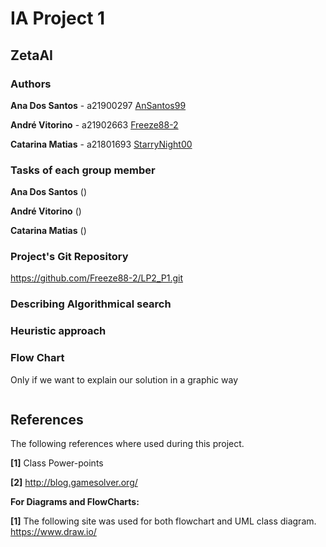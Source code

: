 # IA Project 1

## ZetaAI

### Authors

**Ana Dos Santos** - a21900297 [AnSantos99](https://github.com/AnSantos99)

**André Vitorino**  - a21902663 [Freeze88-2](https://github.com/Freeze88-2)

**Catarina Matias** - a21801693 [StarryNight00](https://github.com/StarryNight00)

### Tasks of each group member

**Ana Dos Santos** ()

**André Vitorino** ()

**Catarina Matias** ()


### Project's Git Repository

<https://github.com/Freeze88-2/LP2_P1.git>

### Describing Algorithmical search

### Heuristic approach

### Flow Chart
Only if we want to explain our solution in a graphic way

![]()


## References

The following references where used during this project.

**[1]** Class Power-points

**[2]** http://blog.gamesolver.org/

**For Diagrams and FlowCharts:**

**[1]** The following site was used for both flowchart and UML class diagram.
<https://www.draw.io/>
